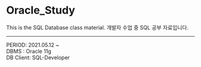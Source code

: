 # Oracle_Study
This is the SQL Database class material.
개발자 수업 중 SQL 공부 자료입니다.
___
PERIOD: 2021.05.12 ~   
DBMS : Oracle 11g   
DB Client: SQL-Developer   
